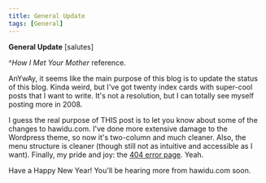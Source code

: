 ```yaml
---
title: General Update
tags: [General]
---
```


**General Update** [salutes]

^_How I Met Your Mother_ reference.

AnYwAy, it seems like the main purpose of this blog is to update the status of this blog. Kinda weird, but I've got twenty index cards with super-cool posts that I want to write. It's not a resolution, but I can totally see myself posting more in 2008.

I guess the real purpose of THIS post is to let you know about some of the changes to hawidu.com. I've done more extensive damage to the Wordpress theme, so now it's two-column and much cleaner. Also, the menu structure is cleaner (though still not as intuitive and accessible as I want). Finally, my pride and joy: the [404 error page](http://www.hawidu.com/ugh). Yeah.

Have a Happy New Year! You'll be hearing more from hawidu.com soon.